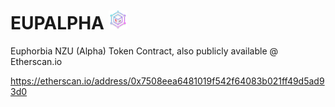 # EUPALPHA <img src="/euphorbia-token-alpha-logo.svg" height="30">
Euphorbia NZU (Alpha) Token Contract, also publicly available @ Etherscan.io

https://etherscan.io/address/0x7508eea6481019f542f64083b021ff49d5ad93d0
